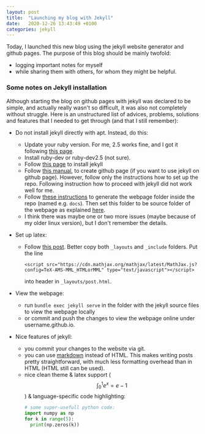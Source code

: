 ```yaml
---
layout: post
title:  "Launching my blog with Jekyll"
date:   2020-12-26 13:43:49 +0100
categories: jekyll
---
```

Today, I launched this new blog using the jekyll website generator and github pages. The purpose of this blog should be mainly twofold:
 - logging important notes for myself
 - while sharing them with others, for whom they might be helpful.

### Some notes on Jekyll installation
Although starting the blog on github pages with jekyll was declared to be simple, and actually really wasn't so difficult, it was also not completely without struggle.
Here is an unstructured list of advices, problems, solutions and features that I needed to get through (and that I still remember):
- Do not install jekyll directly with apt. Instead, do this:
  - Update your ruby version. For me, 2.5 works fine, and I got it following [this page](https://cloudwafer.com/blog/installing-ruby-on-ubuntu-16-18/).
  - Install ruby-dev or ruby-dev2.5 (not sure).
  - Follow [this page](https://jekyllrb.com/docs/installation/ubuntu/) to install jekyll
  - Follow [this manual](https://docs.github.com/en/free-pro-team@latest/github/working-with-github-pages/creating-a-github-pages-site-with-jekyll), to create github page (if you want to use jekyll on github page). However, follow only the instructions how to set up the repo. Following instruction how to proceed with jekyll did not work well for me.
  - Follow [these instructions](https://jekyllrb.com/docs/) to generate the webpage folder inside the repo (named e.g. `docs`). Then set this folder to be source folder of the webpage as explained [here](https://docs.github.com/en/free-pro-team@latest/github/working-with-github-pages/configuring-a-publishing-source-for-your-github-pages-site#choosing-a-publishing-source).
  - I think there was maybe one or two more issues (maybe because of my older linux version), but I don't remember the details.

- Set up latex:
  - Follow [this post](http://www.iangoodfellow.com/blog/jekyll/markdown/tex/2016/11/07/latex-in-markdown.html). Better copy both `_layouts` and `_include` folders. Put the  line 
    ```
    <script src="https://cdn.mathjax.org/mathjax/latest/MathJax.js?config=TeX-AMS-MML_HTMLorMML" type="text/javascript"></script>
    ``` 
    into header in `_layouts/post.html`.
- View the webpage:
  - run `bundle exec jekyll serve` in the folder with the jekyll source files to view the webpage locally
  - or commit and push the changes to view the webpage online under username.github.io.

- Nice features of jekyll:
  - you commit your changes to the website via git. 
  - you can use [markdown][markdown-guide] instead of HTML. This makes writing posts pretty straightforward, with much less formatting overhead than in HTML (HTML still can be used).
  - nice clean theme & latex support ($$\int_0^1e^x=e-1$$) & language-specific code highlighting:
    ```python
    # some super-usefull python code:
    import numpy as np
    for k in range(5):
      print(np.zeros(k))
    ```

[markdown-guide]: https://guides.github.com/features/mastering-markdown/